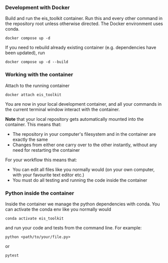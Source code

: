 ### Development with Docker

Build and run the eis_toolkit container. Run this and every other command in the repository root unless otherwise directed.
The Docker environment uses conda.

```console
docker compose up -d
```

If you need to rebuild already existing container (e.g. dependencies have been updated), run

```console
docker compose up -d --build
```

### Working with the container

Attach to the running container

```console
docker attach eis_toolkit
```

You are now in your local development container, and all your commands in the current terminal window interact with the container.

**Note** that your local repository gets automatically mounted into the container. This means that:
- The repository in your computer's filesystem and in the container are exactly the same
- Changes from either one carry over to the other instantly, without any need for restarting the container

For your workflow this means that:
- You can edit all files like you normally would (on your own computer, with your favourite text editor etc.)
- You must do all testing and running the code inside the container

### Python inside the container

Inside the container we manage the python dependencies with conda. You can activate the conda env like you normally would

```console
conda activate eis_toolkit
```

and run your code and tests from the command line. For example:

```console
python <path/to/your/file.py>
```

or

```console
pytest
```